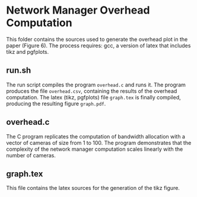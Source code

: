 # Network Manager Overhead Computation

This folder contains the sources used to generate the overhead plot in the paper (Figure 6). The process requires: gcc, a version of latex that includes tikz and pgfplots.

## run.sh

The run script compiles the program `overhead.c` and runs it. The program produces the file `overhead.csv`, containing the results of the overhead computation. The latex (tikz, pgfplots) file `graph.tex` is finally compiled, producing the resulting figure `graph.pdf`.

## overhead.c

The C program replicates the computation of bandwidth allocation with a vector of cameras of size from 1 to 100. The program demonstrates that the complexity of the network manager computation scales linearly with the number of cameras.

## graph.tex

This file contains the latex sources for the generation of the tikz figure.
